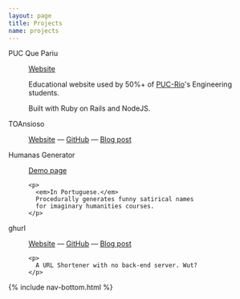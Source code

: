 ```yaml
---
layout: page
title: Projects
name: projects
---
```


<dl>
  <dt>PUC Que Pariu</dt>
  <dd>
    <p>
      <a href="http://pucquepariu.com.br/">Website</a>
    </p>
    <p>
      Educational website used by 50%+ of <a href="http://www.puc-rio.br" target="_blank">PUC-Rio</a>'s
      Engineering students. 
    </p>
    <p>
      Built with Ruby on Rails and NodeJS.
    </p>
  </dd>

  <dt>TOAnsioso</dt>
  <dd>
    <p>
      <a href="http://toansioso.herokuapp.com/">Website</a> 
      &mdash;
      <a href="https://github.com/gberger/toansioso">GitHub</a>
      &mdash;
      <a href="http://localhost:4000/blog/4/laziness-and-impatience-leads-to-hacking/">Blog post</a>
    </p>
  </dd>

  <dt>Humanas Generator</dt>
  <dd>
    <p>
      <a href="/demos/humanas-generator">Demo page</a>
    </p>

    <p>
      <em>In Portuguese.</em> 
      Procedurally generates funny satirical names
      for imaginary humanities courses.
    </p>
  </dd>
  
  <dt>ghurl</dt>
  <dd>
    <p>
      <a href="http://ghurl.github.io/">Website</a> 
      &mdash;
      <a href="https://github.com/ghurl/ghurl.github.io">GitHub</a>
      &mdash;
      <a href="http://localhost:4000/blog/5/ghurl-url-shortener/">Blog post</a>
    </p>

    <p>
      A URL Shortener with no back-end server. Wut?
    </p>
  </dd>
</dl>

{% include nav-bottom.html %}
